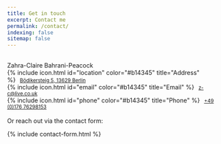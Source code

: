 ```yaml
---
title: Get in touch
excerpt: Contact me
permalink: /contact/
indexing: false
sitemap: false
---
```

<br>
Zahra-Claire Bahrani-Peacock
<br>
<small></small>{% include icon.html id="location" color="#b14345" title="Address" %}<small>&nbsp;&nbsp;&nbsp;<a href="https://maps.google.com/?q=Bödikersteig+5+13629+Berlin" target="_blank">Bödikersteig 5, 13629 Berlin</a></small><br>
<small></small>{% include icon.html id="email" color="#b14345" title="Email" %}<small>&nbsp;&nbsp;&nbsp;<a href="mailto:z-c@live.co.uk">z-c@live.co.uk</a></small><br>
<small></small>{% include icon.html id="phone" color="#b14345" title="Phone" %}<small>&nbsp;&nbsp;&nbsp;<a href="tel:004917676298153">+49 (0)176 76298153</a></small>
<br><br>
Or reach out via the contact form:

{% include contact-form.html %}
